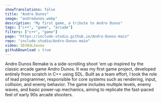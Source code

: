 ```yaml
---
showTranslations: false
title: "Andro Dunos"
image: "androdunos.webp"
description: "My first game, a tribute to Andro Dunos"
tags: ["c++", "game", "arcade"]
filters: ["c++", "game"]
page: "https://include-studio.github.io/Andro-Dunos-main"
repo: "include-studio/Andro-Dunos-main"
video: 5DJ6QL3aveo
githubDownload : true
---
```

Andro Dunos Remake is a side-scrolling shoot 'em up inspired by the classic arcade game Andro Dunos. It was my first game project, developed entirely from scratch in C++ using SDL. Built as a team effort, I took the role of lead programmer, responsible for core systems such as rendering, input, collision, and enemy behavior. The game includes multiple levels, enemy waves, and basic power-up mechanics, aiming to replicate the fast-paced feel of early 90s arcade shooters.
